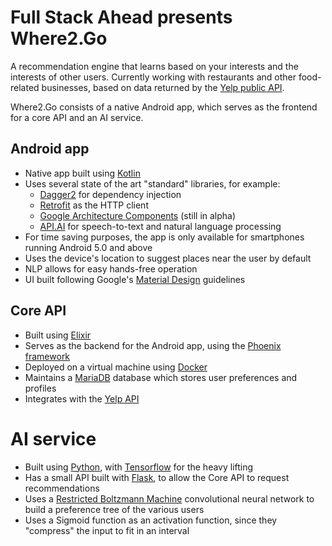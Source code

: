 # Full Stack Ahead presents Where2.Go

A recommendation engine that learns based on your interests and the interests of other users. Currently working with restaurants and other food-related businesses, based on data returned by the [Yelp public API](https://www.yelp.com/developers/documentation/v3).

Where2.Go consists of a native Android app, which serves as the frontend for a core API and an AI service.

## Android app
* Native app built using [Kotlin](https://kotlinlang.org/)
* Uses several state of the art "standard" libraries, for example:
   * [Dagger2](https://github.com/google/dagger) for dependency injection
   * [Retrofit](https://github.com/square/retrofit) as the HTTP client
   * [Google Architecture Components](https://developer.android.com/topic/libraries/architecture/index.html) (still in alpha)
   * [API.AI](https://api.ai) for speech-to-text and natural language processing
* For time saving purposes, the app is only available for smartphones running Android 5.0 and above
* Uses the device's location to suggest places near the user by default
* NLP allows for easy hands-free operation
* UI built following Google's [Material Design](https://material.io/guidelines/) guidelines

## Core API
* Built using [Elixir](https://elixir-lang.org/)
* Serves as the backend for the Android app, using the [Phoenix framework](http://phoenixframework.org/)
* Deployed on a virtual machine using [Docker](https://www.docker.com/)
* Maintains a [MariaDB](https://mariadb.org/) database which stores user preferences and profiles
* Integrates with the [Yelp API](https://www.yelp.com/developers/documentation/v3)

# AI service
* Built using [Python](https://www.python.org/), with [Tensorflow](https://www.tensorflow.org/) for the heavy lifting
* Has a small API built with [Flask](http://flask.pocoo.org/), to allow the Core API to request recommendations
* Uses a [Restricted Boltzmann Machine](https://en.wikipedia.org/wiki/Restricted_Boltzmann_machine) convolutional neural network to build a preference tree of the various users
* Uses a Sigmoid function as an activation function, since they "compress" the input to fit in an interval
